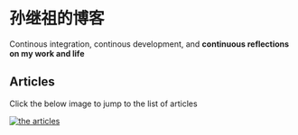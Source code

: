 # 孙继祖的博客

Continous integration, continous development, and **continuous reflections on my work and life**

## Articles

Click the below image to jump to the list of articles

[![the articles](https://user-images.githubusercontent.com/4011348/39741206-7cda4f7e-52cb-11e8-8218-803c170335a3.png)](https://github.com/jizusun/my-blog-articles/issues?utf8=%E2%9C%93&q=is%3Aissue+)
